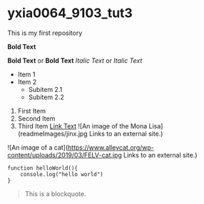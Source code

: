 # yxia0064_9103_tut3
This is my first repository


**Bold Text**

**Bold Text** or __Bold Text__
*Italic Text* or _Italic Text_


- Item 1
- Item 2
  - Subitem 2.1
  - Subitem 2.2

1. First Item
2. Second Item
3. Third Item
[Link Text](https://mail.google.com/mail/u/0/#inbox)
![An image of the Mona Lisa](readmeImages/jinx.jpg
Links to an external site.)

![An image of a cat](https://www.alleycat.org/wp-content/uploads/2019/03/FELV-cat.jpg
Links to an external site.)

```
function helloWorld(){
    console.log("hello world")
}

```

> This is a blockquote.